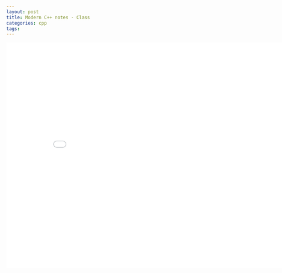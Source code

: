 ```yaml
---
layout: post
title: Modern C++ notes - Class
categories: cpp
tags:
---
```


<center><embed src="/pdfs/posts/Modern cpp note — class.pdf" width="850" height="600"></center>
